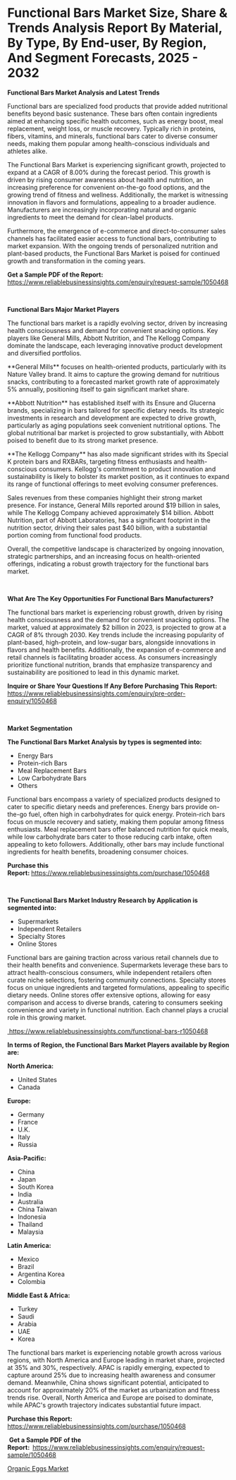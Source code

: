 <p><h1>Functional Bars Market Size, Share & Trends Analysis Report By Material, By Type, By End-user, By Region, And Segment Forecasts, 2025 - 2032</h1></p><p><strong>Functional Bars Market Analysis and Latest Trends</strong></p>
<p><p>Functional bars are specialized food products that provide added nutritional benefits beyond basic sustenance. These bars often contain ingredients aimed at enhancing specific health outcomes, such as energy boost, meal replacement, weight loss, or muscle recovery. Typically rich in proteins, fibers, vitamins, and minerals, functional bars cater to diverse consumer needs, making them popular among health-conscious individuals and athletes alike.</p><p>The Functional Bars Market is experiencing significant growth, projected to expand at a CAGR of 8.00% during the forecast period. This growth is driven by rising consumer awareness about health and nutrition, an increasing preference for convenient on-the-go food options, and the growing trend of fitness and wellness. Additionally, the market is witnessing innovation in flavors and formulations, appealing to a broader audience. Manufacturers are increasingly incorporating natural and organic ingredients to meet the demand for clean-label products. </p><p>Furthermore, the emergence of e-commerce and direct-to-consumer sales channels has facilitated easier access to functional bars, contributing to market expansion. With the ongoing trends of personalized nutrition and plant-based products, the Functional Bars Market is poised for continued growth and transformation in the coming years.</p></p>
<p><strong>Get a Sample PDF of the Report:&nbsp;</strong> <a href="https://www.reliablebusinessinsights.com/enquiry/request-sample/1050468?utm_campaign=2099&utm_medium=2&utm_source=Github&utm_content=ia&utm_term=14022025&utm_id=functional-bars">https://www.reliablebusinessinsights.com/enquiry/request-sample/1050468</a></p>
<p>&nbsp;</p>
<p><strong>Functional Bars Major Market Players</strong></p>
<p><p>The functional bars market is a rapidly evolving sector, driven by increasing health consciousness and demand for convenient snacking options. Key players like General Mills, Abbott Nutrition, and The Kellogg Company dominate the landscape, each leveraging innovative product development and diversified portfolios.</p><p>**General Mills** focuses on health-oriented products, particularly with its Nature Valley brand. It aims to capture the growing demand for nutritious snacks, contributing to a forecasted market growth rate of approximately 5% annually, positioning itself to gain significant market share.</p><p>**Abbott Nutrition** has established itself with its Ensure and Glucerna brands, specializing in bars tailored for specific dietary needs. Its strategic investments in research and development are expected to drive growth, particularly as aging populations seek convenient nutritional options. The global nutritional bar market is projected to grow substantially, with Abbott poised to benefit due to its strong market presence.</p><p>**The Kellogg Company** has also made significant strides with its Special K protein bars and RXBARs, targeting fitness enthusiasts and health-conscious consumers. Kellogg's commitment to product innovation and sustainability is likely to bolster its market position, as it continues to expand its range of functional offerings to meet evolving consumer preferences.</p><p>Sales revenues from these companies highlight their strong market presence. For instance, General Mills reported around $19 billion in sales, while The Kellogg Company achieved approximately $14 billion. Abbott Nutrition, part of Abbott Laboratories, has a significant footprint in the nutrition sector, driving their sales past $40 billion, with a substantial portion coming from functional food products. </p><p>Overall, the competitive landscape is characterized by ongoing innovation, strategic partnerships, and an increasing focus on health-oriented offerings, indicating a robust growth trajectory for the functional bars market.</p></p>
<p>&nbsp;</p>
<p><strong>What Are The Key Opportunities For Functional Bars Manufacturers?</strong></p>
<p><p>The functional bars market is experiencing robust growth, driven by rising health consciousness and the demand for convenient snacking options. The market, valued at approximately $2 billion in 2023, is projected to grow at a CAGR of 8% through 2030. Key trends include the increasing popularity of plant-based, high-protein, and low-sugar bars, alongside innovations in flavors and health benefits. Additionally, the expansion of e-commerce and retail channels is facilitating broader access. As consumers increasingly prioritize functional nutrition, brands that emphasize transparency and sustainability are positioned to lead in this dynamic market.</p></p>
<p><strong>Inquire or Share Your Questions If Any Before Purchasing This Report:</strong> <a href="https://www.reliablebusinessinsights.com/enquiry/pre-order-enquiry/1050468?utm_campaign=2099&utm_medium=2&utm_source=Github&utm_content=ia&utm_term=14022025&utm_id=functional-bars">https://www.reliablebusinessinsights.com/enquiry/pre-order-enquiry/1050468</a></p>
<p>&nbsp;</p>
<p><strong>Market Segmentation</strong></p>
<p><strong>The Functional Bars Market Analysis by types is segmented into:</strong></p>
<p><ul><li>Energy Bars</li><li>Protein-rich Bars</li><li>Meal Replacement Bars</li><li>Low Carbohydrate Bars</li><li>Others</li></ul></p>
<p><p>Functional bars encompass a variety of specialized products designed to cater to specific dietary needs and preferences. Energy bars provide on-the-go fuel, often high in carbohydrates for quick energy. Protein-rich bars focus on muscle recovery and satiety, making them popular among fitness enthusiasts. Meal replacement bars offer balanced nutrition for quick meals, while low carbohydrate bars cater to those reducing carb intake, often appealing to keto followers. Additionally, other bars may include functional ingredients for health benefits, broadening consumer choices.</p></p>
<p><strong>Purchase this Report:&nbsp;</strong><a href="https://www.reliablebusinessinsights.com/purchase/1050468?utm_campaign=2099&utm_medium=2&utm_source=Github&utm_content=ia&utm_term=14022025&utm_id=functional-bars">https://www.reliablebusinessinsights.com/purchase/1050468</a></p>
<p>&nbsp;</p>
<p><strong>The Functional Bars Market Industry Research by Application is segmented into:</strong></p>
<p><ul><li>Supermarkets</li><li>Independent Retailers</li><li>Specialty Stores</li><li>Online Stores</li></ul></p>
<p><p>Functional bars are gaining traction across various retail channels due to their health benefits and convenience. Supermarkets leverage these bars to attract health-conscious consumers, while independent retailers often curate niche selections, fostering community connections. Specialty stores focus on unique ingredients and targeted formulations, appealing to specific dietary needs. Online stores offer extensive options, allowing for easy comparison and access to diverse brands, catering to consumers seeking convenience and variety in functional nutrition. Each channel plays a crucial role in this growing market.</p></p>
<p><a href="https://www.reliablebusinessinsights.com/functional-bars-r1050468?utm_campaign=2099&utm_medium=2&utm_source=Github&utm_content=ia&utm_term=14022025&utm_id=functional-bars">&nbsp;https://www.reliablebusinessinsights.com/functional-bars-r1050468</a></p>
<p><strong>In terms of Region, the Functional Bars Market Players available by Region are:</strong></p>
<p>
    <p> <strong> North America: </strong>
        <ul>
            <li>United States</li>
            <li>Canada</li>
        </ul>
        </p> 
    <p> <strong> Europe: </strong>
        <ul>
            <li>Germany</li>
            <li>France</li>
            <li>U.K.</li>
            <li>Italy</li>
            <li>Russia</li>
        </ul>
        </p> 
    <p> <strong> Asia-Pacific: </strong>
        <ul>
            <li>China</li>
            <li>Japan</li>
            <li>South Korea</li>
            <li>India</li>
            <li>Australia</li>
            <li>China Taiwan</li>
            <li>Indonesia</li>
            <li>Thailand</li>
            <li>Malaysia</li>
        </ul>
        </p> 
    <p> <strong> Latin America: </strong>
        <ul>
            <li>Mexico</li>
            <li>Brazil</li>
            <li>Argentina Korea</li>
            <li>Colombia</li>
        </ul>
        </p> 
    <p> <strong> Middle East & Africa: </strong>
        <ul>
            <li>Turkey</li>
            <li>Saudi</li>
            <li>Arabia</li>
            <li>UAE</li>
            <li>Korea</li>
        </ul>
    </p>
    </p>
<p><p>The functional bars market is experiencing notable growth across various regions, with North America and Europe leading in market share, projected at 35% and 30%, respectively. APAC is rapidly emerging, expected to capture around 25% due to increasing health awareness and consumer demand. Meanwhile, China shows significant potential, anticipated to account for approximately 20% of the market as urbanization and fitness trends rise. Overall, North America and Europe are poised to dominate, while APAC's growth trajectory indicates substantial future impact.</p></p>
<p><strong>Purchase this Report: </strong><a href="https://www.reliablebusinessinsights.com/purchase/1050468?utm_campaign=2099&utm_medium=2&utm_source=Github&utm_content=ia&utm_term=14022025&utm_id=functional-bars">https://www.reliablebusinessinsights.com/purchase/1050468</a></p>
<p>&nbsp;<strong>Get a Sample PDF of the Report:&nbsp;&nbsp;</strong><a href="https://www.reliablebusinessinsights.com/enquiry/request-sample/1050468?utm_campaign=2099&utm_medium=2&utm_source=Github&utm_content=ia&utm_term=14022025&utm_id=functional-bars">https://www.reliablebusinessinsights.com/enquiry/request-sample/1050468</a></p>
<p><strong></strong></p>
<p><p><a href="https://github.com/NargisHussain432/Market-Research-Report-List-1/blob/main/organic-eggs-market.md?utm_campaign=2099&utm_medium=2&utm_source=Github&utm_content=ia&utm_term=14022025&utm_id=functional-bars">Organic Eggs Market</a></p></p>